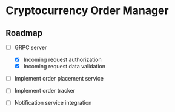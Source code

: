 # Cryptocurrency Order Manager

## Roadmap

- [ ] GRPC server
    - [x] Incoming request authorization
    - [x] Incoming request data validation
- [ ] Implement order placement service
- [ ] Implement order tracker
- [ ] Notification service integration


